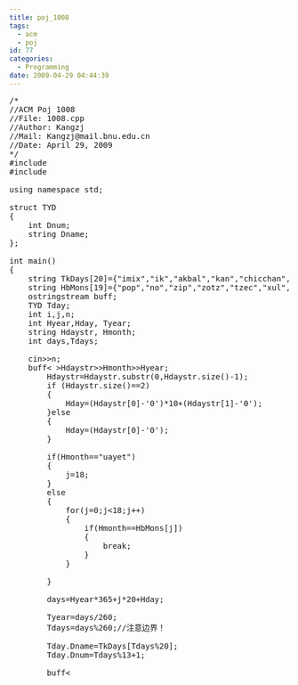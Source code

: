 ```yaml
---
title: poj_1008
tags:
  - acm
  - poj
id: 77
categories:
  - Programming
date: 2009-04-29 04:44:39
---
```


<pre lang="cpp">/*
//ACM Poj 1008
//File: 1008.cpp
//Author: Kangzj
//Mail: Kangzj@mail.bnu.edu.cn
//Date: April 29, 2009
*/
#include<iostream>
#include<sstream>

using namespace std;

struct TYD
{
	int Dnum;
	string Dname;
};

int main()
{
    string TkDays[20]={"imix","ik","akbal","kan","chicchan","cimi","manik","lamat","muluk","ok","chuen","eb","ben","ix","mem","cib","caban","eznab","canac","ahau"};
	string HbMons[19]={"pop","no","zip","zotz","tzec","xul","yoxkin","mol","chen","yax","zac","ceh","mac","kankin","muan","pax","koyab","cumhu"};
	ostringstream buff;
	TYD Tday;
	int i,j,n;
	int Hyear,Hday, Tyear;
	string Hdaystr, Hmonth;
	int days,Tdays;

	cin>>n;
	buff< <n<<endl;
	for(i=0;i<n;i++)
	{
		cin>>Hdaystr>>Hmonth>>Hyear;
		Hdaystr=Hdaystr.substr(0,Hdaystr.size()-1);
		if (Hdaystr.size()==2)
		{
			Hday=(Hdaystr[0]-'0')*10+(Hdaystr[1]-'0');
		}else
		{
			Hday=(Hdaystr[0]-'0');
		}

		if(Hmonth=="uayet")
		{
			j=18;
		}
		else
		{
			for(j=0;j&lt;18;j++)
			{
				if(Hmonth==HbMons[j])
				{
					break;
				}
			}

		}

		days=Hyear*365+j*20+Hday;

		Tyear=days/260;
		Tdays=days%260;//注意边界！

		Tday.Dname=TkDays[Tdays%20];
		Tday.Dnum=Tdays%13+1;

		buff< <tday.Dnum<<" "<<tday.Dname<<" "<<tyear<<endl;

	}

	cout<<buff.str();
    return 0;
}

</pre>
</sstream></iostream></pre>